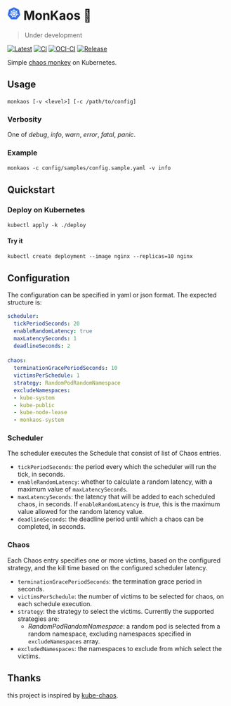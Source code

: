 # <img src="img/kubernetes.png" alt="drawing" width="30"/> MonKaos 🐒

> Under development

[![Latest](https://img.shields.io/github/v/release/maxgio92/monkaos)](https://github.com/maxgio92/monkaos/releases/latest)
[![CI](https://github.com/maxgio92/monkaos/actions/workflows/ci.yaml/badge.svg)](https://github.com/maxgio92/monkaos/actions/workflows/ci.yaml)
[![OCI-CI](https://github.com/maxgio92/monkaos/actions/workflows/oci-ci.yaml/badge.svg)](https://github.com/maxgio92/monkaos/actions/workflows/oci-ci.yaml) [![Release](https://github.com/maxgio92/monkaos/actions/workflows/release.yaml/badge.svg)](https://github.com/maxgio92/monkaos/actions/workflows/release.yaml)

Simple [chaos monkey](https://github.com/Netflix/chaosmonkey) on Kubernetes.

## Usage

```shell
monkaos [-v <level>] [-c /path/to/config]
```

### Verbosity

One of *debug*, *info*, *warn*, *error*, *fatal*, *panic*.

### Example

```shell
monkaos -c config/samples/config.sample.yaml -v info
```

## Quickstart

### Deploy on Kubernetes

```shell
kubectl apply -k ./deploy
```

#### Try it

```shell
kubectl create deployment --image nginx --replicas=10 nginx
```

## Configuration

The configuration can be specified in yaml or json format.
The expected structure is:

```yaml
scheduler:
  tickPeriodSeconds: 20
  enableRandomLatency: true
  maxLatencySeconds: 1
  deadlineSeconds: 2

chaos:
  terminationGracePeriodSeconds: 10
  victimsPerSchedule: 1
  strategy: RandomPodRandomNamespace
  excludeNamespaces:
  - kube-system
  - kube-public
  - kube-node-lease
  - monkaos-system
```

### Scheduler

The scheduler executes the Schedule that consist of list of Chaos entries.

- `tickPeriodSeconds`: the period every which the scheduler will run the tick, in seconds.
- `enableRandomLatency`: whether to calculate a random latency, with a maximum value of `maxLatencySeconds`.
- `maxLatencySeconds`: the latency that will be added to each scheduled chaos, in seconds. If `enableRandomLatency` is *true*, this is the maximum value allowed for the random latency value.
- `deadlineSeconds`: the deadline period until which a chaos can be completed, in seconds.

### Chaos

Each Chaos entry specifies one or more victims, based on the configured strategy, and the kill time based on the configured scheduler latency.

- `terminationGracePeriodSeconds`: the termination grace period in seconds.
- `victimsPerSchedule`: the number of victims to be selected for chaos, on each schedule execution.
- `strategy`: the strategy to select the victims. Currently the supported strategies are:
  - *RandomPodRandomNamespace*: a random pod is selected from a random namespace, excluding namespaces specified in `excludeNamespaces` array.
- `excludedNamespaces`: the namespaces to exclude from which select the victims.

## Thanks

this project is inspired by [kube-chaos](https://github.com/asobti/kube-monkey).
